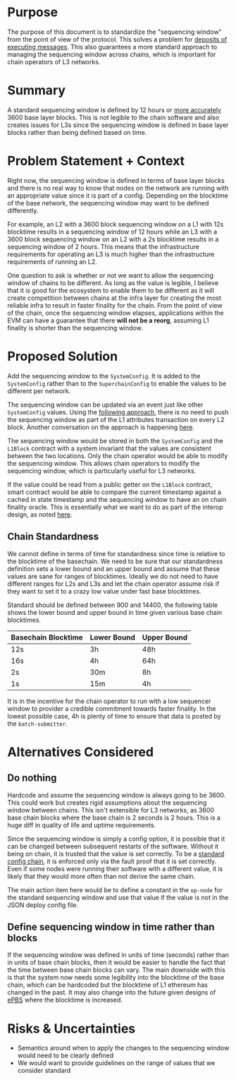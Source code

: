 # Purpose

The purpose of this document is to standardize the "sequencing window" from the point of view
of the protocol. This solves a problem for [deposits of executing messages](https://github.com/ethereum-optimism/design-docs/pull/13).
This also guarantees a more standard approach to managing the sequencing window across chains, which
is important for chain operators of L3 networks.

# Summary

A standard sequencing window is defined by 12 hours or [more accurately](https://github.com/ethereum-optimism/specs/issues/199) 3600 base layer blocks.
This is not legible to the chain software and also creates issues for L3s since the sequencing window is defined in base layer
blocks rather than being defined based on time.

# Problem Statement + Context

Right now, the sequencing window is defined in terms of base layer blocks and there is no real way to know that nodes on the network are
running with an appropriate value since it is part of a config. Depending on the blocktime of the base network, the sequencing window may
want to be defined differently.

For example, an L2 with a 3600 block sequencing window on a L1 with 12s blocktime results in a sequencing window of 12 hours while an L3
with a 3600 block sequencing window on an L2 with a 2s blocktime results in a sequencing window of 2 hours. This means that the infrastructure
requirements for operating an L3 is much higher than the infrastructure requirements of running an L2.

One question to ask is whether or not we want to allow the sequencing window of chains to be different. As long as the value is legible,
I believe that it is good for the ecosystem to enable them to be different as it will create competition between chains at the infra layer
for creating the most reliable infra to result in faster finality for the chain. From the point of view of the chain, once the sequencing
window elapses, applications within the EVM can have a guarantee that there **will not be a reorg**, assuming L1 finality is shorter than the
sequencing window.

# Proposed Solution

Add the sequencing window to the `SystemConfig`. It is added to the `SystemConfig` rather than to the `SuperchainConfig` to enable the values
to be different per network.

The sequencing window can be updated via an event just like other `SystemConfig` values. Using the [following approach](https://github.com/ethereum-optimism/specs/issues/122),
there is no need to push the sequencing window as part of the L1 attributes transaction on every L2 block. Another conversation on the
approach is happening [here](https://github.com/ethereum-optimism/specs/pull/194).

The sequencing window would be stored in both the `SystemConfig` and the `L1Block` contract with a system invariant that the values
are consistent between the two locations. Only the chain operator would be able to modify the sequencing window. This allows chain
operators to modify the sequencing window, which is particularly useful for L3 networks.

If the value could be read from a public getter on the `L1Block` contract, smart contract would be able to compare the current
timestamp against a cached in state timestamp and the sequencing window to have an on chain finality oracle. This is essentially
what we want to do as part of the interop design, as noted [here](https://github.com/ethereum-optimism/design-docs/pull/13).

## Chain Standardness

We cannot define in terms of time for standardness since time is relative to the blocktime of the basechain.
We need to be sure that our standardness definition sets a lower bound and an upper bound and assume that these values are sane for ranges of blocktimes.
Ideally we do not need to have different ranges for L2s and L3s and let the chain operator assume risk if they want to set it to a crazy low value
under fast base blocktimes.

Standard should be defined between 900 and 14400, the following table shows the lower bound and upper bound
in time given various base chain blocktimes.

| Basechain Blocktime   | Lower Bound   | Upper Bound   |
|------------|------------|------------|
| 12s | 3h | 48h |
| 16s | 4h | 64h |
| 2s | 30m  | 8h |
| 1s | 15m  | 4h |

It is in the incentive for the chain operator to run with a low sequencer window to provider a credible
commitment towards faster finality. In the lowest possible case, 4h is plenty of time to ensure that
data is posted by the `batch-submitter`.

# Alternatives Considered

## Do nothing

Hardcode and assume the sequencing window is always going to be 3600. This could work but creates rigid assumptions about the sequencing
window between chains. This isn't extensible for L3 networks, as 3600 base chain blocks where the base chain is 2 seconds is 2 hours.
This is a huge diff in quality of life and uptime requirements.

Since the sequencing window is simply a config option, it is possible that it can be changed between subsequent restarts of the software.
Without it being on chain, it is trusted that the value is set correctly. To be a [standard config chain](https://github.com/ethereum-optimism/specs/blob/main/specs/protocol/configurability.md?plain=1),
it is enforced only via the fault proof that it is set correctly. Even if some nodes were running their software with a different
value, it is likely that they would more often than not derive the same chain.

The main action item here would be to define a constant in the `op-node` for the standard sequencing window and use that value
if the value is not in the JSON deploy config file.

## Define sequencing window in time rather than blocks

If the sequencing window was defined in units of time (seconds) rather than in units of base chain blocks, then it would be easier
to handle the fact that the time between base chain blocks can vary. The main downside with this is that the system now needs some
legibility into the blocktime of the base chain, which can be hardcoded but the blocktime of L1 ethereum has changed in the past.
It may also change into the future given designs of [ePBS](https://ethresear.ch/t/why-enshrine-proposer-builder-separation-a-viable-path-to-epbs/15710)
where the blocktime is increased.

# Risks & Uncertainties

- Semantics around when to apply the changes to the sequencing window would need to be clearly defined
- We would want to provide guidelines on the range of values that we consider standard
